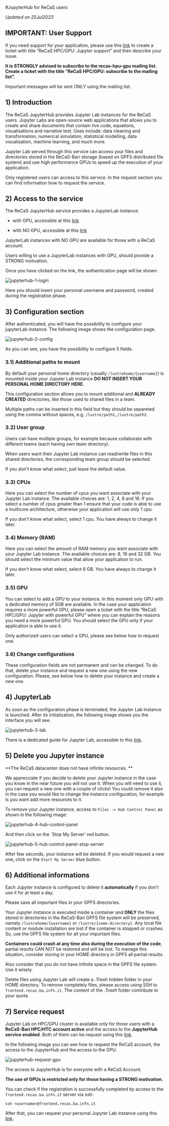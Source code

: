 #JupyterHub for ReCaS users

*Updated on 25Jul2023*

## IMPORTANT: User Support
If you need support for your application, please use this [link](https://www.recas-bari.it/index.php/en/recas-bari-servizi-en/support-request) to create a ticket with title “ReCaS HPC/GPU: Jupyter support” and then describe your issue.


**It is STRONGLY advised to subscribe to the recas-hpu-gpu mailing list. Create a ticket with the title “ReCaS HPC/GPU: subscribe to the mailing list”.**

Important messages will be sent ONLY using the mailing list.

## 1) Introduction
The ReCaS JupyterHub provides Jupyter Lab instances for the ReCaS users. Jupyter Labs are open-source web applications that allows you to create and share documents that contain live code, equations, visualisations and narrative text.
Uses include: data cleaning and transformation, numerical simulation, statistical modelling, data visualisation, machine learning, and much more.

Jupyter Lab served through this service can access your files and directories stored in the ReCaS-Bari storage (based on GPFS distributed file system) and use high performance GPUs to speed up the execution of your application. 

Only registered users can access to this service. In the request section you can find information how to request the service.

## 2) Access to the service

The ReCaS JupyterHub service provides a JupyterLab instance:

- with GPU, accessible at this [link](https://hpc.recas.ba.infn.it:10001/)

- with NO GPU, accessible at this [link](https://hpc.recas.ba.infn.it:10002/)

JupyterLab instances with NO GPU are available for those with a ReCaS account.

Users willing to use a JupyterLab instances with GPU, should provide a STRONG motivation.

Once you have clicked on the link, the authentication page will be shown:

![jupyterhub-1-login](images/jupyterhub-1-login.png)

Here you should insert your personal username and password, created during the registration phase.

## 3) Configuration section

After authenticated, you will have the possibility to configure your jupyterLab instance. The following image shows the configuration page.

![jupyterhub-2-config](images/jupyterhub-2-config.png)

As you can see, you have the possibility to configure 5 fields.

### 3.1) Additional paths to mount

By default your personal home directory (usually `/lustrehome/{username}`) is mounted inside your Jupyter Lab instance **DO NOT INSERT YOUR PERSONAL HOME DIRECTORY HERE**. 

This configuration section allows you to mount additional and **ALREADY CREATED** directories, like those used to shared files in a team. 

Multiple paths can be inserted in this field but they should be separeted using the comma without spaces, e.g. `/lustre/path1,/lustre/path2`. 

### 3.2) User group

Users can have multiple groups, for example because collaborate with different teams (each having own team directory).

When users want their Jupyter Lab instance can read/write files in this shared directories, the corresponding team group should be selected.

If you don't know what select, just leave the default value.

### 3.3) CPUs

Here you can select the number of cpus you want associate with your Jupyter Lab instance. 
The available choices are: 1, 2, 4, 8 and 16.
If you select a number of cpus greater than 1 ensure that your code is able to use a multicore architecture, otherwise your application will use only 1 cpu. 

If you don't know what select, select 1 cpu. You have always to change it later. 

### 3.4) Memory (RAM)

Here you can select the amount of RAM memory you want associate with your Jupyter Lab instance. 
The available choices are: 8, 16 and 32 GB.
You should select the mininum value that allow your application to run.

If you don't know what select, select 8 GB. You have always to change it later. 

### 3.5) GPU

You can select to add a GPU to your instance. 
In this moment only GPU with a dedicated memory of 5GB are available. In the case your application requires a more powerful GPU, please open a ticket with the title “ReCaS HPC/GPU: Jupyter with powerful GPU” where you can explain the reasons you need a more powerful GPU.
You should select the GPU only if your application is able to use it. 

Only authorized users can select a GPU, please see below how to request one.

### 3.6) Change configurations

These configuration fields are not permanent and can be changed.
To do that, delete your instance and request a new one using the new configuration.
Please, see below how to delete your instance and create a new one.

## 4) JupyterLab

As soon as the configuration phase is terminated, the Jupyter Lab instance is launched. 
After its initialization, the following image shows you the interface you will see.

![jupyterhub-3-lab](images/jupyterhub-3-lab.png)

There is a dedicated guide for Jupyter Lab, accessible to this [link](https://jvino.github.io/cluster-hpc-gpu-guides/guides/jupyter-lab/).


## 5) Delete you Jupyter instance

**The ReCaS datacenter does not have infinite resources. **

We apprecciate if you decide to delete your Jupyter instance in the case you know in the near future you will not use it. 
When you will need to use it, you can request a new one with a couple of clicks!
You could remove it also in the case you would like to change the instance configuration, for example is you want add more resources to it.

To remove your Jupyter instance, access to `Files -> Hub Control Panel` as shown in the following image:

![jupyterhub-4-hub-control-panel](images/jupyterhub-4-hub-control-panel.png)

And then click on the `Stop My Server' red button.

![jupyterhub-5-hub-control-panel-stop-server](images/jupyterhub-5-hub-control-panel-stop-server.png)

After few seconds, your instance will be deleted.
If you would request a new one, click on the `Start My Server` blue button.

## 6) Additional informations

Each Jupyter instance is configured to delete it **automatically** if you don't use it for at least a day. 

Please save all important files in your GPFS directories.

Your Jupyter instance is executed inside a container and **ONLY** the files stored in directories in the ReCaS-Bari GPFS file system will be preserved, namely `/lustrehome/{username}` or `/lustre/{some-directory}`. Any local file content or module installation are lost if the container is stopped or crashes. So, use the GPFS file system for all your important files.

**Containers could crash at any time also during the execution of the code**, partial results CAN NOT be restored and will be lost. To manage this situation, consider storing in your HOME directory in GPFS all partial results.

Also consider that you do not have infinite space in the GPFS file system. Use it wisely.

Delete files using Jupyter Lab will create a *.Trash* hidden folder in your HOME directory. To remove completely files, please access using SSH to `frontend.recas.ba.infn.it`. The content of the *.Trash* folder contribute to your quota.

## 7) Service request
Jupyter Lab on HPC/GPU cluster is available only for those users with a **ReCaS-Bari HPC/HTC account active** and the access to the **JupyterHub service enabled**. Both of them can be request using this [link](https://www.recas-bari.it/index.php/en/recas-bari-servizi-en/richiesta-credenziali-2).

In the following image you can see how to request the ReCaS account, the access to the JupyterHub and the access to the GPU.

![jupyterhub-request-gpu](images/jupyterhub-request-gpu.png)

The access to JupyterHub is for everyone with a ReCaS Account.

**The use of GPUs is restricted only for those having a STRONG motivation.**

You can check if the registration is successfully completed by access to the `frontend.recas.ba.infn.it` server via ssh:

`ssh <username>@frontend.recas.ba.infn.it`

After that, you can request your personal Jupyter Lab instance using this [link](https://www.recas-bari.it/index.php/en/recas-bari-servizi-en/support-request).
